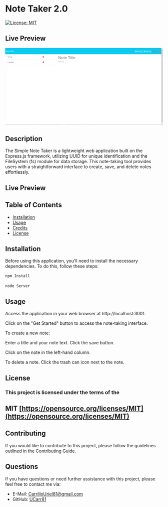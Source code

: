# Note Taker 2.0

[![License: MIT](https://img.shields.io/badge/License-MIT-yellow.svg)](https://opensource.org/licenses/MIT)

## Live Preview
![OnlineImage](./Develop/images/image.png)

## Description
The Simple Note Taker is a lightweight web application built on the Express.js framework, utilizing UUID for unique identification and the FileSystem (fs) module for data storage. This note-taking tool provides users with a straightforward interface to create, save, and delete notes effortlessly.

## Live Preview


## Table of Contents
- [Installation](#installation)
- [Usage](#usage)
- [Credits](#credits)
- [License](#license)
## Installation
Before using this application, you'll need to install the necessary dependencies. To do this, follow these steps: 
```
npm Install

node Server
```

## Usage
Access the application in your web browser at http://localhost:3001.

Click on the "Get Started" button to access the note-taking interface.

To create a new note:

Enter a title and your note text. Click the save button.

Click on the note in the left-hand column.

To delete a note. Click the trash can icon next to the note.
## License 
### This project is licensed under the terms of the 
## MIT [https://opensource.org/licenses/MIT](https://opensource.org/licenses/MIT)

## Contributing
If you would like to contribute to this project, please follow the guidelines outlined in the Contributing Guide.

## Questions
If you have questions or need further assistance with this project, please feel free to contact me via:
- E-Mail: CarrilloUriel81@gmail.com
- GitHub: [UCarr81](https://github.com/UCarr81)